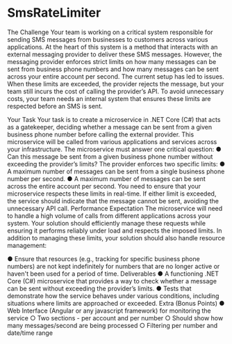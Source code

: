 # SmsRateLimiter
The Challenge
Your team is working on a critical system responsible for sending SMS messages from
businesses to customers across various applications. At the heart of this system is a method
that interacts with an external messaging provider to deliver these SMS messages. However,
the messaging provider enforces strict limits on how many messages can be sent from business
phone numbers and how many messages can be sent across your entire account per second.
The current setup has led to issues. When these limits are exceeded, the provider rejects the
message, but your team still incurs the cost of calling the provider’s API. To avoid unnecessary
costs, your team needs an internal system that ensures these limits are respected before an
SMS is sent.

Your Task
Your task is to create a microservice in .NET Core (C#) that acts as a gatekeeper, deciding
whether a message can be sent from a given business phone number before calling the
external provider. This microservice will be called from various applications and services across
your infrastructure.
The microservice must answer one critical question:
● Can this message be sent from a given business phone number without exceeding the
provider’s limits?
The provider enforces two specific limits:
● A maximum number of messages can be sent from a single business phone number
per second.
● A maximum number of messages can be sent across the entire account per second.
You need to ensure that your microservice respects these limits in real-time. If either limit is
exceeded, the service should indicate that the message cannot be sent, avoiding the
unnecessary API call.
Performance Expectation
The microservice will need to handle a high volume of calls from different applications across
your system. Your solution should efficiently manage these requests while ensuring it performs
reliably under load and respects the imposed limits.
In addition to managing these limits, your solution should also handle resource management:

● Ensure that resources (e.g., tracking for specific business phone numbers) are not kept
indefinitely for numbers that are no longer active or haven't been used for a period of
time.
Deliverables
● A functioning .NET Core (C#) microservice that provides a way to check whether a
message can be sent without exceeding the provider’s limits.
● Tests that demonstrate how the service behaves under various conditions, including
situations where limits are approached or exceeded.
Extra (Bonus Points)
● Web Interface (Angular or any javascript framework) for monitoring the service
○ Two sections - per account and per number
○ Should show how many messages/second are being processed
○ Filtering per number and date/time range
